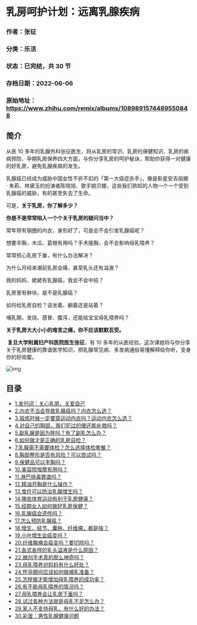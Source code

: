# 乳房呵护计划：远离乳腺疾病

### 作者：张征

### 分类：乐活

### 状态：已完结，共 30 节

### 存档日期：2022-06-06

### 原始地址：https://www.zhihu.com/remix/albums/1089891574489550848


## 简介
从医 10 多年的乳腺外科张征医生，将从乳房的常识、乳房的保健知识、乳房的疾病预防、孕期乳房保养四大方面，与你分享乳房的呵护秘诀，帮助你获得一对健康的好乳房，避免乳腺疾病的发生。


乳腺癌已经成为威胁中国女性不折不扣的「第一大癌症杀手」，像是影星安吉丽娜 · 朱莉、林黛玉的扮演者陈晓旭、歌手姚贝娜，这些我们熟知的人物一个一个受到乳腺癌的威胁，有的甚至失去了生命。


可是，**关于乳房，你了解多少？**


**你是不是常常陷入一个个关于乳房的疑问当中？**


常年带有钢圈的内衣，身形好了，可是会不会引发乳腺癌呢？


想要丰胸，木瓜、葛根有用吗？手术隆胸，会不会影响母乳喂养？


常常担心乳房下垂，有什么办法解决？


为什么月经来潮前乳房会痛，甚至乳头还有溢液？


我的妈妈、姥姥有乳腺癌，我会不会中招？


乳房里有肿块，是不是乳腺癌？


如何给乳房自检？该坐着、躺着还是站着？


哺乳期，发烧、感冒、腹泻，还能给宝宝母乳喂养吗？


**关于乳房大大小小的难言之痛，你不应该默默忍受。**


 **复旦大学附属妇产科医院医生张征**，有 10 多年的从医经验，这次课她将与你分享关于乳房健康的靠谱医学知识，把乳腺常见病、多发病通俗易懂解释给你听，变身你的好闺蜜。


  



![img](https://pic2.zhimg.com/v2-10e1f4edb3c297bf96a130d8c013c5f9.png)



## 目录
- [1.发刊词：关心乳房，关爱自己](1.发刊词：关心乳房，关爱自己.md)
- [2.内衣不当会导致乳腺癌吗？内衣怎么选？](2.内衣不当会导致乳腺癌吗？内衣怎么选？.md)
- [3.锻炼时候一定要穿运动内衣吗？运动内衣怎么选？](3.锻炼时候一定要穿运动内衣吗？运动内衣怎么选？.md)
- [4.对自己的胸部，我们犯过的傻还能补救吗？](4.对自己的胸部，我们犯过的傻还能补救吗？.md)
- [5.副乳腺是因为胖吗？有了副乳怎么办？](5.副乳腺是因为胖吗？有了副乳怎么办？.md)
- [6.如何做才是正确的乳房自检？](6.如何做才是正确的乳房自检？.md)
- [7.乳腺需不需要体检？怎么选择体检套餐？](7.乳腺需不需要体检？怎么选择体检套餐？.md)
- [8.胸部整形是否有风险？可以尝试吗？](8.胸部整形是否有风险？可以尝试吗？.md)
- [9.保健品可以丰胸吗？](9.保健品可以丰胸吗？.md)
- [10.美容院按摩有用吗？](10.美容院按摩有用吗？.md)
- [11.淋巴排毒靠谱吗？](11.淋巴排毒靠谱吗？.md)
- [12.精油开胸是什么操作？](12.精油开胸是什么操作？.md)
- [13.食疗可以防治乳腺增生吗？](13.食疗可以防治乳腺增生吗？.md)
- [14.哪些体育运动有利于乳房健康？](14.哪些体育运动有利于乳房健康？.md)
- [15.经期女人如何做好乳房保健？](15.经期女人如何做好乳房保健？.md)
- [16.乳腺癌会遗传吗？](16.乳腺癌会遗传吗？.md)
- [17.怎么预防乳腺癌？](17.怎么预防乳腺癌？.md)
- [18.增生、结节、囊肿、纤维瘤，都是啥？](18.增生、结节、囊肿、纤维瘤，都是啥？.md)
- [19.小叶增生会癌变吗？](19.小叶增生会癌变吗？.md)
- [20.纤维腺瘤会癌变吗？要切除吗？](20.纤维腺瘤会癌变吗？要切除吗？.md)
- [21.各式各样的乳头溢液是什么原因？](21.各式各样的乳头溢液是什么原因？.md)
- [22.微创手术真的那么神奇吗？](22.微创手术真的那么神奇吗？.md)
- [23.母乳喂养对妈妈有什么好处？](23.母乳喂养对妈妈有什么好处？.md)
- [24.怀孕期间应该如何做哺乳准备？](24.怀孕期间应该如何做哺乳准备？.md)
- [25.怎样做才能增加母乳喂养的成功率？](25.怎样做才能增加母乳喂养的成功率？.md)
- [26.有不能母乳喂养的情况吗？](26.有不能母乳喂养的情况吗？.md)
- [27.母乳喂养会让乳房下垂吗？](27.母乳喂养会让乳房下垂吗？.md)
- [28.试过各种方法就是母乳不足怎么办？](28.试过各种方法就是母乳不足怎么办？.md)
- [29.家人不支持母乳，有什么好的办法？](29.家人不支持母乳，有什么好的办法？.md)
- [30.彩蛋：男性乳腺健康问题](30.彩蛋：男性乳腺健康问题.md)